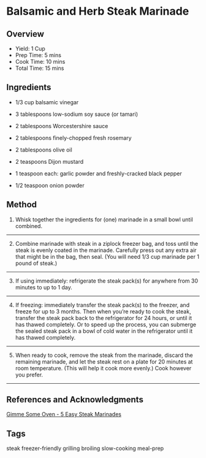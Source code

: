 # Balsamic and Herb Steak Marinade

## Overview

- Yield: 1 Cup
- Prep Time: 5 mins
- Cook Time: 10 mins
- Total Time: 15 mins

## Ingredients

- 1/3 cup balsamic vinegar

- 3 tablespoons low-sodium soy sauce (or tamari)

- 2 tablespoons Worcestershire sauce

- 2 tablespoons finely-chopped fresh rosemary

- 2 tablespoons olive oil

- 2 teaspoons Dijon mustard

- 1 teaspoon each: garlic powder and freshly-cracked black pepper

- 1/2 teaspoon onion powder

## Method

1. Whisk together the ingredients for (one) marinade in a small bowl until combined.
---
2. Combine marinade with steak in a ziplock freezer bag, and toss until the steak is evenly coated in the marinade.  Carefully press out any extra air that might be in the bag, then seal.  (You will need 1/3 cup marinade per 1 pound of steak.)
---
3. If using immediately: refrigerate the steak pack(s) for anywhere from 30 minutes to up to 1 day.
---
4. If freezing: immediately transfer the steak pack(s) to the freezer, and freeze for up to 3 months.  Then when you’re ready to cook the steak, transfer the steak pack back to the refrigerator for 24 hours, or until it has thawed completely.  Or to speed up the process, you can submerge the sealed steak pack in a bowl of cold water in the refrigerator until it has thawed completely.
---
5. When ready to cook, remove the steak from the marinade, discard the remaining marinade, and let the steak rest on a plate for 20 minutes at room temperature.  (This will help it cook more evenly.)  Cook however you prefer.
---

## References and Acknowledgments

[Gimme Some Oven - 5 Easy Steak Marinades](https://www.gimmesomeoven.com/5-easy-steak-marinades/)

## Tags
steak
freezer-friendly
grilling
broiling
slow-cooking
meal-prep
